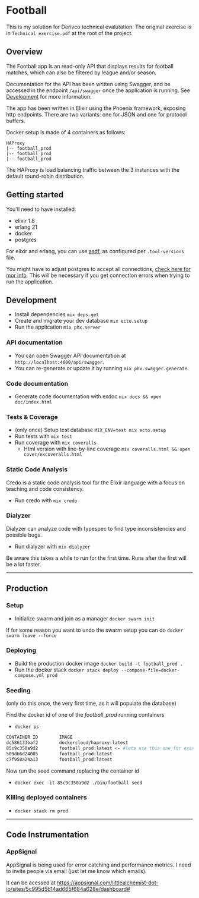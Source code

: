 # Football

This is my solution for Derivco technical evalutation. The original exercise is in `Technical exercise.pdf` at the root of the project.

## Overview

The Football app is an read-only API that displays results for football matches, which can also be filtered by league and/or season.

Documentation for the API has been written using Swagger, and be accessed in the endpoint `/api/swagger` once the application is running. See [Development](#development) for more information.

The app has been written in Elixir using the Phoenix framework, exposing http endpoints. There are two variants: one for JSON and one for protocol buffers.

Docker setup is made of 4 containers as follows:

```
HAProxy
|-- football_prod
|-- football_prod
|-- football_prod
```

The HAProxy is load balancing traffic between the 3 instances with the default round-robin distribution.

## Getting started

You'll need to have installed:

- elixir 1.8
- erlang 21
- docker
- postgres

For elixir and erlang, you can use [asdf](https://github.com/asdf-vm/asdf), as configured per `.tool-versions` file.

You might have to adjust postgres to accept all connections, [check here for mor info](https://stackoverflow.com/questions/3278379/how-to-configure-postgresql-to-accept-all-incoming-connections). This will be necessary if you get connection errors when trying to run the application.

## Development

- Install dependencies `mix deps.get` 
- Create and migrate your dev database `mix ecto.setup`
- Run the application `mix phx.server`

### API documentation

- You can open Swagger API documentation at `http://localhost:4000/api/swagger`.  
- You can re-generate or update it by running `mix phx.swagger.generate`.  

### Code documentation

- Generate code documentation with exdoc `mix docs && open doc/index.html` 

### Tests & Coverage

- (only once) Setup test database `MIX_ENV=test mix ecto.setup`
- Run tests with `mix test`
- Run coverage with `mix coveralls`
  - Html version with line-by-line coverage `mix coveralls.html && open cover/excoveralls.html`

### Static Code Analysis

Credo is a static code analysis tool for the Elixir language with a focus on teaching and code consistency.

- Run credo with `mix credo`

### Dialyzer

Dialyzer can analyze code with typespec to find type inconsistencies and possible bugs.

* Run dialyzer with `mix dialyzer`

Be aware this takes a while to run for the first time. Runs after the first will be a lot faster.

--------

## Production

### Setup
- Initialize swarm and join as a manager `docker swarm init`  

If for some reason you want to undo the swarm setup you can do `docker swarm leave --force`

### Deploying
- Build the production docker image `docker build -t football_prod .`
- Run the docker stack `docker stack deploy --compose-file=docker-compose.yml prod`

### Seeding
(only do this once, the very first time, as it will populate the database)

Find the docker id of one of the *football_prod* running containers 
- `docker ps`


```bash
CONTAINER ID        IMAGE                        
dc586133baf2        dockercloud/haproxy:latest   
85c9c350a9d2        football_prod:latest <- #lets use this one for example
509db6d24005        football_prod:latest      
c7f958a24a13        football_prod:latest         
```

Now run the seed command replacing the container id  
- `docker exec -it 85c9c350a9d2 ./bin/football seed`

### Killing deployed containers
- `docker stack rm prod`

-----

## Code Instrumentation

### AppSignal

AppSignal is being used for error catching and performance metrics.
I need to invite people via email (just let me know which emails).

It can be acessed at https://appsignal.com/littlealchemist-dot-io/sites/5c995d5b14ad665f684a628e/dashboard#